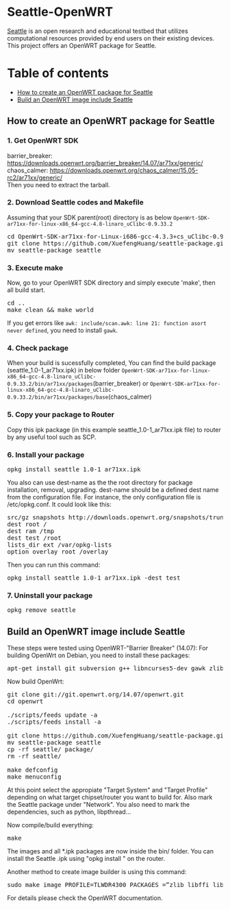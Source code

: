 # Seattle-OpenWRT
[Seattle](https://seattle.poly.edu/html/) is an
open research and educational testbed that utilizes computational
resources provided by end users on their existing devices.
This project offers an OpenWRT package for Seattle.

# Table of contents
- [How to create an OpenWRT package for Seattle](#id-section1)
- [Build an OpenWRT image include Seattle](#id-section2)



## How to create an OpenWRT package for Seattle <a name="id-section1"></a>
### 1. Get OpenWRT SDK
barrier_breaker: https://downloads.openwrt.org/barrier_breaker/14.07/ar71xx/generic/ <br />
chaos_calmer: https://downloads.openwrt.org/chaos_calmer/15.05-rc2/ar71xx/generic/ <br />
Then you need to extract the tarball.

### 2. Download Seattle codes and Makefile
Assuming that your SDK parent(root) directory is as below
`OpenWrt-SDK-ar71xx-for-linux-x86_64-gcc-4.8-linaro_uClibc-0.9.33.2`

<pre>
cd OpenWrt-SDK-ar71xx-for-Linux-i686-gcc-4.3.3+cs_uClibc-0.9.30.1/package
git clone https://github.com/XuefengHuang/seattle-package.git
mv seattle-package seattle
</pre>

### 3. Execute make
Now, go to your OpenWRT SDK directory and simply execute 'make', then all build start.

<pre>
cd ..
make clean && make world
</pre>

If you get errors like `awk: include/scan.awk: line 21: function asort never defined`, you need to install `gawk`.

### 4. Check package
When your build is sucessfully completed, You can find the build package (seattle_1.0-1_ar71xx.ipk) in below folder
`OpenWrt-SDK-ar71xx-for-linux-x86_64-gcc-4.8-linaro_uClibc-0.9.33.2/bin/ar71xx/packages`(barrier_breaker) or `OpenWrt-SDK-ar71xx-for-linux-x86_64-gcc-4.8-linaro_uClibc-0.9.33.2/bin/ar71xx/packages/base`(chaos_calmer)

### 5. Copy your package to Router
Copy this ipk package (in this example seattle_1.0-1_ar71xx.ipk file) to router by any useful tool such as SCP.

### 6. Install your package
<pre>
opkg install seattle_1.0-1_ar71xx.ipk
</pre>
You also can use dest-name as the the root directory for package installation, removal, upgrading. dest-name should be a defined dest name from the configuration file.
For instance, the only configuration file is /etc/opkg.conf. It could look like this:
<pre>
src/gz snapshots http://downloads.openwrt.org/snapshots/trunk/ar71xx/packages
dest root /
dest ram /tmp
dest test /root
lists_dir ext /var/opkg-lists
option overlay_root /overlay
</pre>
Then you can run this command: 
<pre>
opkg install seattle_1.0-1_ar71xx.ipk -dest test
</pre>

### 7. Uninstall your package
<pre>
opkg remove seattle
</pre>

## Build an OpenWRT image include Seattle <a name="id-section2"></a>
These steps were tested using OpenWRT-"Barrier Breaker" (14.07):
For building OpenWrt on Debian, you need to install these packages:
<pre>
apt-get install git subversion g++ libncurses5-dev gawk zlib1g-dev build-essential gettext unzip file
</pre>
Now build OpenWrt:
<pre>
git clone git://git.openwrt.org/14.07/openwrt.git
cd openwrt

./scripts/feeds update -a
./scripts/feeds install -a

git clone https://github.com/XuefengHuang/seattle-package.git
mv seattle-package seattle
cp -rf seattle/ package/
rm -rf seattle/

make defconfig
make menuconfig
</pre>

At this point select the appropiate "Target System" and "Target Profile" depending on what target chipset/router you want to build for. Also mark the Seattle package under "Network". You also need to mark the dependencies, such as python, libpthread...

Now compile/build everything:
<pre>
make
</pre>

The images and all *.ipk packages are now inside the bin/ folder. You can install the Seattle .ipk using "opkg install <ipkg-file>" on the router.

Another method to create image builder is using this command:
<pre>
sudo make image PROFILE=TLWDR4300 PACKAGES =”zlib libffi libpthread python-codecs block-mount python-ctypes python-openssl python-compiler libopenssl”
</pre>
For details please check the OpenWRT documentation.
